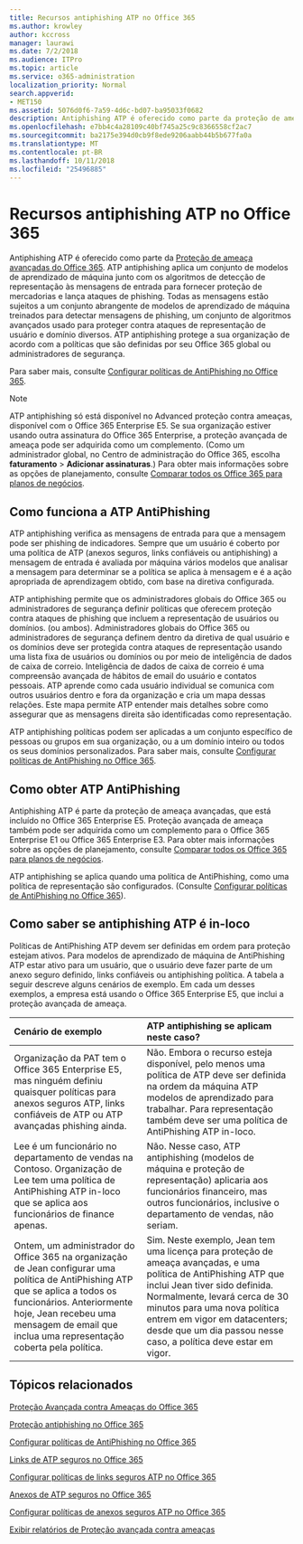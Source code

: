 ```yaml
---
title: Recursos antiphishing ATP no Office 365
ms.author: krowley
author: kccross
manager: laurawi
ms.date: 7/2/2018
ms.audience: ITPro
ms.topic: article
ms.service: o365-administration
localization_priority: Normal
search.appverid:
- MET150
ms.assetid: 5076d0f6-7a59-4d6c-bd07-ba95033f0682
description: Antiphishing ATP é oferecido como parte da proteção de ameaça avançadas do Office 365. ATP antiphishing aplica um conjunto de modelos de aprendizado de máquina junto com os algoritmos de detecção de representação às mensagens de entrada para fornecer proteção de mercadorias e lança ataques de phishing. Todas as mensagens estão sujeitos a um conjunto abrangente de modelos de aprendizado de máquina treinados para detectar mensagens de phishing, um conjunto de algoritmos avançados usado para proteger contra ataques de representação de usuário e domínio diversos. ATP antiphishing protege a sua organização de acordo com a políticas que são definidas por seu Office 365 global ou administradores de segurança.
ms.openlocfilehash: e7bb4c4a28109c40bf745a25c9c8366558cf2ac7
ms.sourcegitcommit: ba2175e394d0cb9f8ede9206aabb44b5b677fa0a
ms.translationtype: MT
ms.contentlocale: pt-BR
ms.lasthandoff: 10/11/2018
ms.locfileid: "25496885"
---
```

# <a name="atp-anti-phishing-capabilities-in-office-365"></a>Recursos antiphishing ATP no Office 365

Antiphishing ATP é oferecido como parte da [Proteção de ameaça avançadas do Office 365](https://technet.microsoft.com/en-us/library/exchange-online-advanced-threat-protection-service-description.aspx). ATP antiphishing aplica um conjunto de modelos de aprendizado de máquina junto com os algoritmos de detecção de representação às mensagens de entrada para fornecer proteção de mercadorias e lança ataques de phishing. Todas as mensagens estão sujeitos a um conjunto abrangente de modelos de aprendizado de máquina treinados para detectar mensagens de phishing, um conjunto de algoritmos avançados usado para proteger contra ataques de representação de usuário e domínio diversos. ATP antiphishing protege a sua organização de acordo com a políticas que são definidas por seu Office 365 global ou administradores de segurança.
  
Para saber mais, consulte [Configurar políticas de AntiPhishing no Office 365](set-up-anti-phishing-policies.md).
  
> [!NOTE]
> ATP antiphishing só está disponível no Advanced proteção contra ameaças, disponível com o Office 365 Enterprise E5. Se sua organização estiver usando outra assinatura do Office 365 Enterprise, a proteção avançada de ameaça pode ser adquirida como um complemento. (Como um administrador global, no Centro de administração do Office 365, escolha **faturamento** \> **Adicionar assinaturas**.) Para obter mais informações sobre as opções de planejamento, consulte [Comparar todos os Office 365 para planos de negócios](https://go.microsoft.com/fwlink/?linkid=844053). 
    
## <a name="how-atp-anti-phishing-works"></a>Como funciona a ATP AntiPhishing
<a name="Howantiphishworks"> </a>

ATP antiphishing verifica as mensagens de entrada para que a mensagem pode ser phishing de indicadores. Sempre que um usuário é coberto por uma política de ATP (anexos seguros, links confiáveis ou antiphishing) a mensagem de entrada é avaliada por máquina vários modelos que analisar a mensagem para determinar se a política se aplica à mensagem e é a ação apropriada de aprendizagem obtido, com base na diretiva configurada.
  
ATP antiphishing permite que os administradores globais do Office 365 ou administradores de segurança definir políticas que oferecem proteção contra ataques de phishing que incluem a representação de usuários ou domínios. (ou ambos). Administradores globais do Office 365 ou administradores de segurança definem dentro da diretiva de qual usuário e os domínios deve ser protegida contra ataques de representação usando uma lista fixa de usuários ou domínios ou por meio de inteligência de dados de caixa de correio. Inteligência de dados de caixa de correio é uma compreensão avançada de hábitos de email do usuário e contatos pessoais. ATP aprende como cada usuário individual se comunica com outros usuários dentro e fora da organização e cria um mapa dessas relações. Este mapa permite ATP entender mais detalhes sobre como assegurar que as mensagens direita são identificadas como representação.
  
ATP antiphishing políticas podem ser aplicadas a um conjunto específico de pessoas ou grupos em sua organização, ou a um domínio inteiro ou todos os seus domínios personalizados. Para saber mais, consulte [Configurar políticas de AntiPhishing no Office 365](set-up-anti-phishing-policies.md).
  
## <a name="how-to-get-atp-anti-phishing"></a>Como obter ATP AntiPhishing
<a name="Howtogetantiphish"> </a>

Antiphishing ATP é parte da proteção de ameaça avançadas, que está incluído no Office 365 Enterprise E5. Proteção avançada de ameaça também pode ser adquirida como um complemento para o Office 365 Enterprise E1 ou Office 365 Enterprise E3. Para obter mais informações sobre as opções de planejamento, consulte [Comparar todos os Office 365 para planos de negócios](https://go.microsoft.com/fwlink/?linkid=844053).
  
ATP antiphishing se aplica quando uma política de AntiPhishing, como uma política de representação são configurados. (Consulte [Configurar políticas de AntiPhishing no Office 365](set-up-anti-phishing-policies.md)).
  
## <a name="how-to-know-if-atp-anti-phishing-is-in-place"></a>Como saber se antiphishing ATP é in-loco
<a name="IsantiphishOn"> </a>

Políticas de AntiPhishing ATP devem ser definidas em ordem para proteção estejam ativos. Para modelos de aprendizado de máquina de AntiPhishing ATP estar ativo para um usuário, que o usuário deve fazer parte de um anexo seguro definido, links confiáveis ou antiphishing política. A tabela a seguir descreve alguns cenários de exemplo. Em cada um desses exemplos, a empresa está usando o Office 365 Enterprise E5, que inclui a proteção avançada de ameaça.
  
|**Cenário de exemplo**|**ATP antiphishing se aplicam neste caso?**|
|:-----|:-----|
|Organização da PAT tem o Office 365 Enterprise E5, mas ninguém definiu quaisquer políticas para anexos seguros ATP, links confiáveis de ATP ou ATP avançadas phishing ainda.|Não. Embora o recurso esteja disponível, pelo menos uma política de ATP deve ser definida na ordem da máquina ATP modelos de aprendizado para trabalhar. Para representação também deve ser uma política de AntiPhishing ATP in-loco.|
|Lee é um funcionário no departamento de vendas na Contoso. Organização de Lee tem uma política de AntiPhishing ATP in-loco que se aplica aos funcionários de finance apenas.|Não. Nesse caso, ATP antiphishing (modelos de máquina e proteção de representação) aplicaria aos funcionários financeiro, mas outros funcionários, inclusive o departamento de vendas, não seriam.|
|Ontem, um administrador do Office 365 na organização de Jean configurar uma política de AntiPhishing ATP que se aplica a todos os funcionários. Anteriormente hoje, Jean recebeu uma mensagem de email que inclua uma representação coberta pela política.|Sim. Neste exemplo, Jean tem uma licença para proteção de ameaça avançadas, e uma política de AntiPhishing ATP que inclui Jean tiver sido definida. Normalmente, levará cerca de 30 minutos para uma nova política entrem em vigor em datacenters; desde que um dia passou nesse caso, a política deve estar em vigor.|
   
## <a name="related-topics"></a>Tópicos relacionados
<a name="IsantiphishOn"> </a>

[Proteção Avançada contra Ameaças do Office 365](office-365-atp.md) 
  
[Proteção antiphishing no Office 365](anti-phishing-protection.md)
  
[Configurar políticas de AntiPhishing no Office 365](set-up-anti-phishing-policies.md)
  
[Links de ATP seguros no Office 365](atp-safe-links.md)
  
[Configurar políticas de links seguros ATP no Office 365](set-up-atp-safe-links-policies.md)
  
[Anexos de ATP seguros no Office 365](atp-safe-attachments.md)
  
[Configurar políticas de anexos seguros ATP no Office 365](set-up-atp-safe-attachments-policies.md)
  
[Exibir relatórios de Proteção avançada contra ameaças](view-reports-for-atp.md)
  

